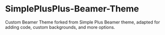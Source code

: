 # SimplePlusPlus-Beamer-Theme
Custom Beamer Theme forked from Simple Plus Beamer theme, adapted for adding code, custom backgrounds, and more options. 
